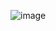![image](https://github.com/ilrexho2011/Project-EULER-Possible-Solutions-Problems-401_to_500/assets/61479363/486420f6-f50c-40fe-9b81-6ac04b71644f)

